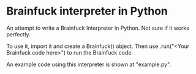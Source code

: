 # Brainfuck interpreter in Python
An attempt to write a Brainfuck Interpreter in Python. Not sure if it works perfectly.

To use it, import it and create a Brainfuck() object. Then use .run("\<Your Brainfuck code here\>") to run the Brainfuck code.

An example code using this interpreter is shown at "example.py".
